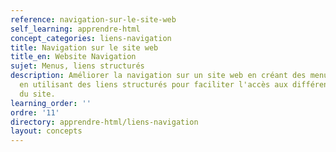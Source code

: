 ```yaml
---
reference: navigation-sur-le-site-web
self_learning: apprendre-html
concept_categories: liens-navigation
title: Navigation sur le site web
title_en: Website Navigation
sujet: Menus, liens structurés
description: Améliorer la navigation sur un site web en créant des menus clairs et
  en utilisant des liens structurés pour faciliter l'accès aux différentes sections
  du site.
learning_order: ''
ordre: '11'
directory: apprendre-html/liens-navigation
layout: concepts
---
```

